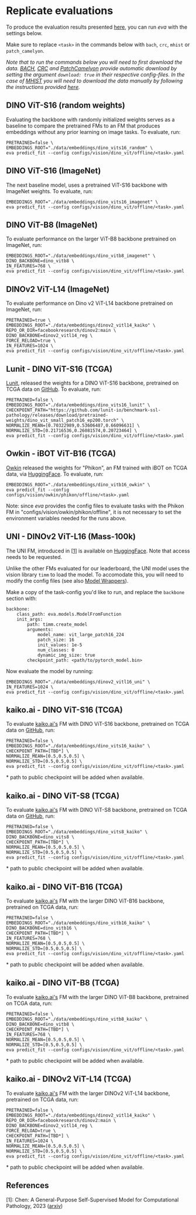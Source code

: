 # Replicate evaluations

To produce the evaluation results presented [here](../../index.md#evaluation-results), you can run *eva* with the settings below.

Make sure to replace `<task>` in the commands below with `bach`, `crc`, `mhist` or `patch_camelyon`.

*Note that to run the commands below you will need to first download the data. [BACH](../../datasets/bach.md), [CRC](../../datasets/crc.md) and [PatchCamelyon](../../datasets/patch_camelyon.md) provide automatic download by setting the argument `download: true` in their respective config-files. In the case of [MHIST](../../datasets/mhist.md) you will need to download the data manually by following the instructions provided [here](../../datasets/mhist.md#download-and-preprocessing).*

## DINO ViT-S16 (random weights)

Evaluating the backbone with randomly initialized weights serves as a baseline to compare the pretrained FMs to an FM that produces embeddings without any prior learning on image tasks. To evaluate, run:

```
PRETRAINED=false \
EMBEDDINGS_ROOT="./data/embeddings/dino_vits16_random" \
eva predict_fit --config configs/vision/dino_vit/offline/<task>.yaml
```

## DINO ViT-S16 (ImageNet)

The next baseline model, uses a pretrained ViT-S16 backbone with ImageNet weights. To evaluate, run:

```
EMBEDDINGS_ROOT="./data/embeddings/dino_vits16_imagenet" \
eva predict_fit --config configs/vision/dino_vit/offline/<task>.yaml
```

## DINO ViT-B8 (ImageNet)

To evaluate performance on the larger ViT-B8 backbone pretrained on ImageNet, run:
```
EMBEDDINGS_ROOT="./data/embeddings/dino_vitb8_imagenet" \
DINO_BACKBONE=dino_vitb8 \
IN_FEATURES=768 \
eva predict_fit --config configs/vision/dino_vit/offline/<task>.yaml
```

## DINOv2 ViT-L14 (ImageNet)

To evaluate performance on Dino v2 ViT-L14 backbone pretrained on ImageNet, run:
```
PRETRAINED=true \
EMBEDDINGS_ROOT="./data/embeddings/dinov2_vitl14_kaiko" \
REPO_OR_DIR=facebookresearch/dinov2:main \
DINO_BACKBONE=dinov2_vitl14_reg \
FORCE_RELOAD=true \
IN_FEATURES=1024 \
eva predict_fit --config configs/vision/dino_vit/offline/<task>.yaml
```

## Lunit - DINO ViT-S16 (TCGA)

[Lunit](https://www.lunit.io/en), released the weights for a DINO ViT-S16 backbone, pretrained on TCGA data
on [GitHub](https://github.com/lunit-io/benchmark-ssl-pathology/releases/). To evaluate, run:

```
PRETRAINED=false \
EMBEDDINGS_ROOT="./data/embeddings/dino_vits16_lunit" \
CHECKPOINT_PATH="https://github.com/lunit-io/benchmark-ssl-pathology/releases/download/pretrained-weights/dino_vit_small_patch16_ep200.torch" \
NORMALIZE_MEAN=[0.70322989,0.53606487,0.66096631] \
NORMALIZE_STD=[0.21716536,0.26081574,0.20723464] \
eva predict_fit --config configs/vision/dino_vit/offline/<task>.yaml
```

## Owkin - iBOT ViT-B16 (TCGA)

[Owkin](https://www.owkin.com/) released the weights for "Phikon", an FM trained with iBOT on TCGA data, via
[HuggingFace](https://huggingface.co/owkin/phikon). To evaluate, run:

```
EMBEDDINGS_ROOT="./data/embeddings/dino_vitb16_owkin" \
eva predict_fit --config configs/vision/owkin/phikon/offline/<task>.yaml
```

Note: since *eva* provides the config files to evaluate tasks with the Phikon FM in 
"configs/vision/owkin/phikon/offline", it is not necessary to set the environment variables needed for
the runs above.

## UNI - DINOv2 ViT-L16 (Mass-100k)

The UNI FM, introduced in [[1]](#references) is available on [HuggingFace](https://huggingface.co/MahmoodLab/UNI). Note that access needs to 
be requested.

Unlike the other FMs evaluated for our leaderboard, the UNI model uses the vision library `timm` to load the model. To 
accomodate this, you will need to modify the config files (see also [Model Wrappers](model_wrappers.md)).

Make a copy of the task-config you'd like to run, and replace the `backbone` section with:
```
backbone:
    class_path: eva.models.ModelFromFunction
    init_args:
        path: timm.create_model
        arguments:
            model_name: vit_large_patch16_224
            patch_size: 16
            init_values: 1e-5
            num_classes: 0
            dynamic_img_size: true
        checkpoint_path: <path/to/pytorch_model.bin>
```

Now evaluate the model by running:
```
EMBEDDINGS_ROOT="./data/embeddings/dinov2_vitl16_uni" \
IN_FEATURES=1024 \
eva predict_fit --config configs/vision/dino_vit/offline/<task>.yaml
```


## kaiko.ai - DINO ViT-S16 (TCGA)

To evaluate [kaiko.ai's](https://www.kaiko.ai/) FM with DINO ViT-S16 backbone, pretrained on TCGA data 
on [GitHub](https://github.com/lunit-io/benchmark-ssl-pathology/releases/), run:

```
PRETRAINED=false \
EMBEDDINGS_ROOT="./data/embeddings/dino_vits16_kaiko" \
CHECKPOINT_PATH=[TBD*] \
NORMALIZE_MEAN=[0.5,0.5,0.5] \
NORMALIZE_STD=[0.5,0.5,0.5] \
eva predict_fit --config configs/vision/dino_vit/offline/<task>.yaml
```

\* path to public checkpoint will be added when available.

## kaiko.ai - DINO ViT-S8 (TCGA)

To evaluate [kaiko.ai's](https://www.kaiko.ai/) FM with DINO ViT-S8 backbone, pretrained on TCGA data 
on [GitHub](https://github.com/lunit-io/benchmark-ssl-pathology/releases/), run:

```
PRETRAINED=false \
EMBEDDINGS_ROOT="./data/embeddings/dino_vits8_kaiko" \
DINO_BACKBONE=dino_vits8 \
CHECKPOINT_PATH=[TBD*] \
NORMALIZE_MEAN=[0.5,0.5,0.5] \
NORMALIZE_STD=[0.5,0.5,0.5] \
eva predict_fit --config configs/vision/dino_vit/offline/<task>.yaml
```

\* path to public checkpoint will be added when available.

## kaiko.ai - DINO ViT-B16 (TCGA)

To evaluate [kaiko.ai's](https://www.kaiko.ai/) FM with the larger DINO ViT-B16 backbone, pretrained on TCGA data,
run:

```
PRETRAINED=false \
EMBEDDINGS_ROOT="./data/embeddings/dino_vitb16_kaiko" \
DINO_BACKBONE=dino_vitb16 \
CHECKPOINT_PATH=[TBD*] \
IN_FEATURES=768 \
NORMALIZE_MEAN=[0.5,0.5,0.5] \
NORMALIZE_STD=[0.5,0.5,0.5] \
eva predict_fit --config configs/vision/dino_vit/offline/<task>.yaml
```

\* path to public checkpoint will be added when available.

## kaiko.ai - DINO ViT-B8 (TCGA)

To evaluate [kaiko.ai's](https://www.kaiko.ai/) FM with the larger DINO ViT-B8 backbone, pretrained on TCGA data,
run:

```
PRETRAINED=false \
EMBEDDINGS_ROOT="./data/embeddings/dino_vitb8_kaiko" \
DINO_BACKBONE=dino_vitb8 \
CHECKPOINT_PATH=[TBD*] \
IN_FEATURES=768 \
NORMALIZE_MEAN=[0.5,0.5,0.5] \
NORMALIZE_STD=[0.5,0.5,0.5] \
eva predict_fit --config configs/vision/dino_vit/offline/<task>.yaml
```

\* path to public checkpoint will be added when available.

## kaiko.ai - DINOv2 ViT-L14 (TCGA)

To evaluate [kaiko.ai's](https://www.kaiko.ai/) FM with the larger DINOv2 ViT-L14 backbone, pretrained on TCGA data,
run:

```
PRETRAINED=false \
EMBEDDINGS_ROOT="./data/embeddings/dinov2_vitl14_kaiko" \
REPO_OR_DIR=facebookresearch/dinov2:main \
DINO_BACKBONE=dinov2_vitl14_reg \
FORCE_RELOAD=true \
CHECKPOINT_PATH=[TBD*] \
IN_FEATURES=1024 \
NORMALIZE_MEAN=[0.5,0.5,0.5] \
NORMALIZE_STD=[0.5,0.5,0.5] \
eva predict_fit --config configs/vision/dino_vit/offline/<task>.yaml
```

\* path to public checkpoint will be added when available.


## References

 [1]: Chen: A General-Purpose Self-Supervised Model for Computational Pathology, 2023 ([arxiv](https://arxiv.org/pdf/2308.15474.pdf))
